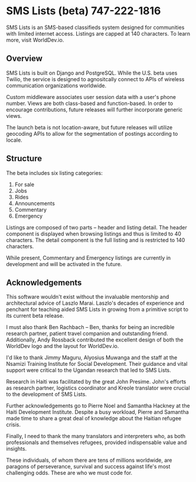 SMS Lists (beta) 747-222-1816
=============================

SMS Lists is an SMS-based classifieds system designed for communities with
limited internet access. Listings are capped at 140 characters. 
To learn more, visit WorldDev.io.

Overview
---------
SMS Lists is built on Django and PostgreSQL. While the U.S. beta uses Twilio,
the service is designed to agnositcally connect to APIs of wireless 
communication organizations worldwide.

Custom middleware associates user session data with a user's phone number.
Views are both class-based and function-based. In order to encourage
contributions, future releases will further incorporate generic views.

The launch beta is not location-aware, but future releases will utilize
geocoding APIs to allow for the segmentation of postings according to
locale.

Structure
---------
The beta includes six listing categories:

1. For sale
2. Jobs
3. Rides
4. Announcements
5. Commentary
6. Emergency

Listings are composed of two parts – header and listing detail. The header
component is displayed when browsing listings and thus is limited to 40
characters. The detail component is the full listing and is restricted to 140
characters.

While present, Commentary and Emergency listings are currently in development
and will be activated in the future.

Acknowledgements
----------------
This software wouldn't exist without the invaluable mentorship and architectural 
advice of Laszlo Marai. Laszlo's decades of experience and penchant for teaching
aided SMS Lists in growing from a primitive script to its current beta release.

I must also thank Ben Rachbach – Ben, thanks for being an incredible research
partner, patient travel companion and outstanding friend. Additionally, Andy
Rossback contributed the excellent design of both the WorldDev logo and the
layout for WorldDev.io.

I'd like to thank Jimmy Maguru, Alyosius Muwanga and the staff at the
Nsamizi Training Institute for Social Development. Their guidance and vital
support were critical to the Ugandan research that led to SMS Lists.

Research in Haiti was facilitated by the great John Presime. John's efforts as
research partner, logistics coordinator and Kreole translator were crucial to
the development of SMS Lists.

Further acknowledgements go to Pierre Noel and Samantha Hackney at the Haiti
Development Institute. Despite a busy workload, Pierre and Samantha made 
time to share a great deal of knowledge about the Haitian refugee crisis.

Finally, I need to thank the many translators and interpreters who, as both
professionals and themselves refugees, provided indispensable value and 
insights. 

These individuals, of whom there are tens of millions worldwide, are paragons
of perseverance, survival and success against life's most challenging odds.
These are who we must code for.
